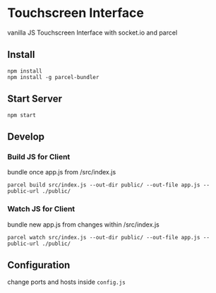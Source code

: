 # Touchscreen Interface

vanilla JS Touchscreen Interface with socket.io and parcel

## Install

```
npm install
npm install -g parcel-bundler
```

## Start Server

```
npm start
```

## Develop


### Build JS for Client

bundle once app.js from /src/index.js

```
parcel build src/index.js --out-dir public/ --out-file app.js --public-url ./public/
```

### Watch JS for Client

bundle new app.js from changes within /src/index.js

```
parcel watch src/index.js --out-dir public/ --out-file app.js --public-url ./public/
```

## Configuration

change ports and hosts inside `config.js`
